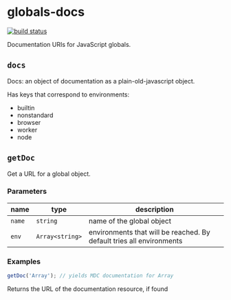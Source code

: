 # globals-docs

[![build status](https://secure.travis-ci.org/documentationjs/globals-docs.png)](http://travis-ci.org/documentationjs/globals-docs)

Documentation URIs for JavaScript globals.

## `docs`

Docs: an object of documentation as a plain-old-javascript object.

Has keys that correspond to environments:

- builtin
- nonstandard
- browser
- worker
- node





## `getDoc`

Get a URL for a global object.

### Parameters

| name | type | description |
| ---- | ---- | ----------- |
| `name` | `string` | name of the global object |
| `env` | `Array<string>` | environments that will be reached. By default tries all environments |


### Examples

```js
getDoc('Array'); // yields MDC documentation for Array
```

Returns  the URL of the documentation resource, if found
